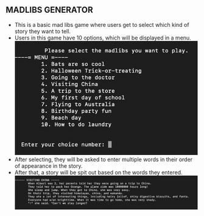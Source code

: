 ## MADLIBS GENERATOR

- This is a basic mad libs game where users get to select which kind of story they want to tell.
- Users in this game have 10 options, which will be displayed in a menu.
![sample_image1](madlibs1.png)
- After selecting, they will be asked to enter multiple words in their order of appearance in the story.
- After that, a story will be spit out based on the words they entered.
![sample_image2](madlibs2.png)
